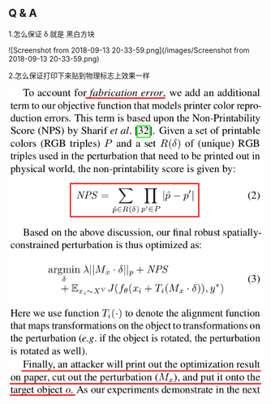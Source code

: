 
## Q & A

1.怎么保证 δ 就是 黑白方块

![Screenshot from 2018-09-13 20-33-59.png](/images/Screenshot from 2018-09-13 20-33-59.png)

2.怎么保证打印下来贴到物理标志上效果一样

<div align=center><img src="/images/Screenshot from 2018-09-13 20-43-45.png"/></div>


